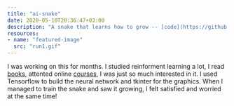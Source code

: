 ```yaml
---
title: "ai-snake"
date: 2020-05-10T20:36:47+03:00
description: "A snake that learns how to grow -- [code](https://github.com/kkatrio/ai-snake) --- May 2020"
resources:
- name: "featured-image"
  src: "run1.gif"
---
```


I was working on this for months. I studied reinforment learning a lot, I read [books](https://www.goodreads.com/book/show/39813875-reinforcement-learning), attented online [courses](https://www.youtube.com/watch?v=2pWv7GOvuf0), I was just so much interested in it. I used Tensorflow to build the neural network and tkinter for the graphics. When I managed to train the snake and saw it growing, I felt satisfied and worried at the same time!
